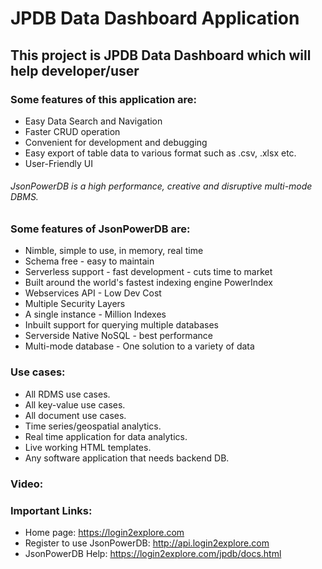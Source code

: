 # JPDB Data Dashboard Application

## This project is JPDB Data Dashboard which will help developer/user

### Some features of this application are:

* Easy Data Search and Navigation
* Faster CRUD operation
* Convenient for development and debugging
* Easy export of table data to various format such as .csv, .xlsx etc.
* User-Friendly UI

###### JsonPowerDB is a high performance, creative and disruptive multi-mode DBMS.

### Some features of JsonPowerDB are:

* Nimble, simple to use, in memory, real time
* Schema free - easy to maintain
* Serverless support - fast development - cuts time to market
* Built around the world's fastest indexing engine PowerIndex
* Webservices API - Low Dev Cost
* Multiple Security Layers
* A single instance - Million Indexes
* Inbuilt support for querying multiple databases
* Serverside Native NoSQL - best performance
* Multi-mode database - One solution to a variety of data

### Use cases:

* All RDMS use cases.
* All key-value use cases.
* All document use cases.
* Time series/geospatial analytics.
* Real time application for data analytics.
* Live working HTML templates.
* Any software application that needs backend DB.

### Video:


### Important Links:
* Home page: https://login2explore.com
* Register to use JsonPowerDB: http://api.login2explore.com
* JsonPowerDB Help: https://login2explore.com/jpdb/docs.html
